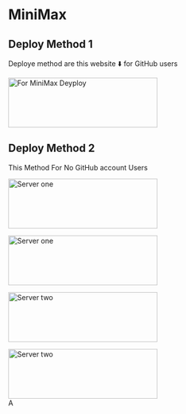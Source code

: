 # MiniMax

## Deploy Method 1

Deploye method are this website ⬇️ for GitHub users

<a href="https://Abhiram-Aj.github.io/MiniMax-Web"><img align="center" src="https://telegra.ph/file/1692f1e55734aafbab3e4.png" alt="For MiniMax Deyploy" height="100" width="300" /></a>
<br>

## Deploy Method 2

This Method For No GitHub account Users

<a href="https://abhiram-aj.github.io/MiniMax-Web/qrcode.html"><img align="center" src="https://telegra.ph/file/c00329f0c42222efa9eb6.png" alt="Server one" height="100" width="300" /></a>
<br>

<a href="https://abhiram-aj.github.io/MiniMax-Web/Deployone.html"><img align="center" src="https://telegra.ph/file/16445eb522ae28ee7999d.png" alt="Server one" height="100" width="300" /></a>
<br>

<a href="https://abhiram-aj.github.io/MiniMax-Web/Deploytwo.html"><img align="center" src="https://telegra.ph/file/0d0af5baa481a091c1627.png" alt="Server two" height="100" width="300" /></a>
<br>

<a href="https://abhiram-aj.github.io/MiniMax-Web/videonormal.html"><img align="center" src="https://telegra.ph/file/ee726e70e8f7ade54d434.png" alt="Server two" height="100" width="300" /></a>
<br>A
    


